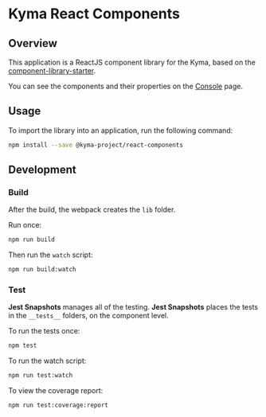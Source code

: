 # Kyma React Components

## Overview

This application is a ReactJS component library for the Kyma, based on the [component-library-starter](https://github.com/alanbsmith/component-library-starter).

You can see the components and their properties on the [Console](https://kyma-project.github.io/console) page.

## Usage

To import the library into an application, run the following command:

```bash
npm install --save @kyma-project/react-components
```

## Development

### Build

After the build, the webpack creates the `lib` folder.

Run once:

```bash
npm run build
```

Then run the `watch` script:

```bash
npm run build:watch
```

### Test

**Jest Snapshots** manages all of the testing. **Jest Snapshots** places the tests in the `__tests__` folders, on the component level.

To run the tests once:

```bash
npm test
```

To run the watch script:

```bash
npm run test:watch
```

To view the coverage report:

```bash
npm run test:coverage:report
```
